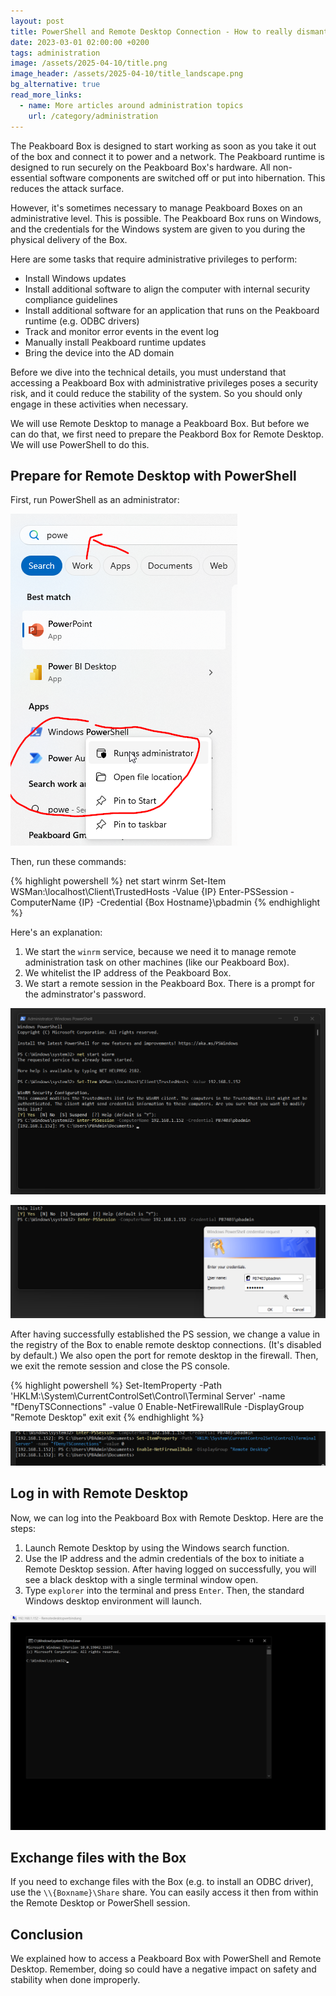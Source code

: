 ```yaml
---
layout: post
title: PowerShell and Remote Desktop Connection - How to really dismantle a Peakboard box
date: 2023-03-01 02:00:00 +0200
tags: administration
image: /assets/2025-04-10/title.png
image_header: /assets/2025-04-10/title_landscape.png
bg_alternative: true
read_more_links:
  - name: More articles around administration topics
    url: /category/administration
---
```

The Peakboard Box is designed to start working as soon as you take it out of the box and connect it to power and a network. The Peakboard runtime is designed to run securely on the Peakboard Box's hardware. All non-essential software components are switched off or put into hibernation. This reduces the attack surface.

However, it's sometimes necessary to manage Peakboard Boxes on an administrative level. This is possible. The Peakboard Box runs on Windows, and the credentials for the Windows system are given to you during the physical delivery of the Box.

Here are some tasks that require administrative privileges to perform:

- Install Windows updates
- Install additional software to align the computer with internal security compliance guidelines
- Install additional software for an application that runs on the Peakboard runtime (e.g. ODBC drivers)
- Track and monitor error events in the event log
- Manually install Peakboard runtime updates
- Bring the device into the AD domain

Before we dive into the technical details, you must understand that accessing a Peakboard Box with administrative privileges poses a security risk, and it could reduce the stability of the system. So you should only engage in these activities when necessary.

We will use Remote Desktop to manage a Peakboard Box. But before we can do that, we first need to prepare the Peakbord Box for Remote Desktop. We will use PowerShell to do this.

## Prepare for Remote Desktop with PowerShell

First, run PowerShell as an administrator:

![image](/assets/2025-04-10/010.png)

Then, run these commands:

{% highlight powershell %}
net start winrm
Set-Item WSMan:\localhost\Client\TrustedHosts -Value {IP}
Enter-PSSession -ComputerName {IP} -Credential {Box Hostname}\pbadmin
{% endhighlight %}

Here's an explanation:

1. We start the `winrm` service, because we need it to manage remote administration task on other machines (like our Peakboard Box).
2. We whitelist the IP address of the Peakboard Box.
3. We start a remote session in the Peakboard Box. There is a prompt for the adminstrator's password.

![image](/assets/2025-04-10/020.png)

![image](/assets/2025-04-10/025.png)

After having successfully established the PS session, we change a value in the registry of the Box to enable remote desktop connections. (It's disabled by default.) We also open the port for remote desktop in the firewall. Then, we exit the remote session and close the PS console.

{% highlight powershell %}
Set-ItemProperty -Path 'HKLM:\System\CurrentControlSet\Control\Terminal Server' -name "fDenyTSConnections" -value 0
Enable-NetFirewallRule -DisplayGroup "Remote Desktop"
exit
exit
{% endhighlight %}

![image](/assets/2025-04-10/030.png)

## Log in with Remote Desktop

Now, we can log into the Peakboard Box with Remote Desktop. Here are the steps:

1. Launch Remote Desktop by using the Windows search function. 
2. Use the IP address and the admin credentials of the box to initiate a Remote Desktop session. After having logged on successfully, you will see a black desktop with a single terminal window open.
3. Type `explorer` into the terminal and press `Enter`. Then, the standard Windows desktop environment will launch.

![image](/assets/2025-04-10/040.png)

## Exchange files with the Box

If you need to exchange files with the Box (e.g. to install an ODBC driver), use the `\\{Boxname}\Share` share. You can easily access it then from within the Remote Desktop or PowerShell session.

## Conclusion

We explained how to access a Peakboard Box with PowerShell and Remote Desktop. Remember, doing so could have a negative impact on safety and stability when done improperly.